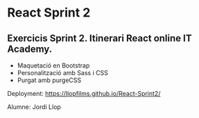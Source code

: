 # React Sprint 2

## Exercicis Sprint 2. Itinerari React online IT Academy. 

- Maquetació en Bootstrap
- Personalització amb Sass i CSS
- Purgat amb purgeCSS

Deployment: https://llopfilms.github.io/React-Sprint2/

Alumne: Jordi Llop


